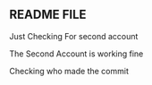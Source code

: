 ## README FILE
Just Checking For second account

The Second Account is working fine

Checking who made the commit


